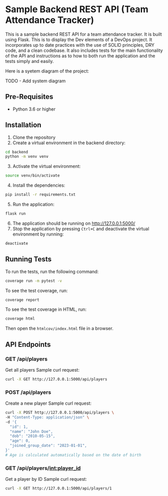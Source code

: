 # Sample Backend REST API (Team Attendance Tracker)

This is a sample backend REST API for a team attendance tracker. It is built using Flask. This is to display the Dev elements of a DevOps project. It incorporates up to date practices with the use of SOLID principles, DRY code, and a clean codebase. It also includes tests for the main functionality of the API and instructions as to how to both run the application and the tests simply and easily.

Here is a syetem diagram of the project:

TODO - Add system diagram

## Pre-Requisites
- Python 3.6 or higher

## Installation

1. Clone the repository
2. Create a virtual environment in the backend directory:
```bash
cd backend
python -m venv venv
```
3. Activate the virtual environment:
```bash
source venv/bin/activate
```
4. Install the dependencies:
```bash
pip install -r requirements.txt
```
5. Run the application:
```bash
flask run
```
6. The application should be running on http://127.0.0.1:5000/
7. Stop the application by pressing `Ctrl+C` and deactivate the virtual environment by running:
```bash
deactivate
```

## Running Tests

To run the tests, run the following command:
```bash
coverage run -m pytest -v
```

To see the test coverage, run:
```bash
coverage report
```

To see the test coverage in HTML, run:
```bash
coverage html
```
Then open the `htmlcov/index.html` file in a browser.


## API Endpoints

### GET /api/players

Get all players
Sample curl request:
```bash
curl -X GET http://127.0.0.1:5000/api/players
```

### POST /api/players

Create a new player
Sample curl request:
```bash
curl -X POST http://127.0.0.1:5000/api/players \
-H "Content-Type: application/json" \
-d '{
  "id": 1,
  "name": "John Doe",
  "dob": "2010-05-15",
  "age": 0, 
  "joined_group_date": "2023-01-01",
}'
# Age is calculated automatically based on the date of birth
```

### GET /api/players/<int:player_id>

Get a player by ID
Sample curl request:
```bash
curl -X GET http://127.0.0.1:5000/api/players/1
```